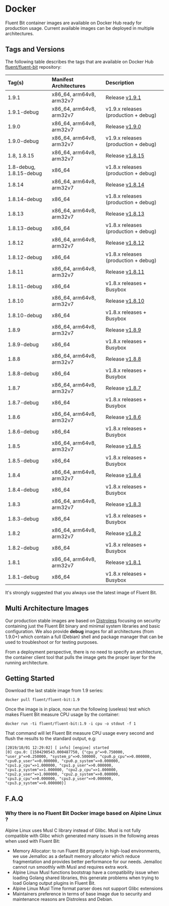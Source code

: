 # Docker

Fluent Bit container images are available on Docker Hub ready for production usage. Current available images can be deployed in multiple architectures.

## Tags and Versions

The following table describes the tags that are available on Docker Hub [fluent/fluent-bit](https://hub.docker.com/r/fluent/fluent-bit/) repository:

| Tag\(s\) | Manifest Architectures | Description |
| :--- | :--- | :--- |
| 1.9.1 | x86\_64, arm64v8, arm32v7 | Release [v1.9.1](https://fluentbit.io/announcements/v1.9.1/) |
| 1.9.1-debug | x86\_64, arm64v8, arm32v7 | v1.9.x releases (production + debug) |
| 1.9.0 | x86\_64, arm64v8, arm32v7 | Release [v1.9.0](https://fluentbit.io/announcements/v1.9.0/) |
| 1.9.0-debug | x86\_64, arm64v8, arm32v7 | v1.9.x releases (production + debug) |
| 1.8, 1.8.15 | x86\_64, arm64v8, arm32v7 | Release [v1.8.15](https://fluentbit.io/announcements/v1.8.15/) |
| 1.8-debug, 1.8.15-debug | x86\_64 | v1.8.x releases (production + debug) |
| 1.8.14 | x86\_64, arm64v8, arm32v7 | Release [v1.8.14](https://fluentbit.io/announcements/v1.8.14/) |
| 1.8.14-debug | x86\_64 | v1.8.x releases (production + debug) |
| 1.8.13 | x86\_64, arm64v8, arm32v7 | Release [v1.8.13](https://fluentbit.io/announcements/v1.8.13/) |
| 1.8.13-debug | x86\_64 | v1.8.x releases (production + debug) |
| 1.8.12 | x86\_64, arm64v8, arm32v7 | Release [v1.8.12](https://fluentbit.io/announcements/v1.8.12/) |
| 1.8.12-debug | x86\_64 | v1.8.x releases (production + debug) |
| 1.8.11 | x86\_64, arm64v8, arm32v7 | Release [v1.8.11](https://fluentbit.io/announcements/v1.8.11/) |
| 1.8.11-debug | x86\_64 | v1.8.x releases + Busybox |
| 1.8.10 | x86\_64, arm64v8, arm32v7 | Release [v1.8.10](https://fluentbit.io/announcements/v1.8.10/) |
| 1.8.10-debug | x86\_64 | v1.8.x releases + Busybox |
| 1.8.9 | x86\_64, arm64v8, arm32v7 | Release [v1.8.9](https://fluentbit.io/announcements/v1.8.9/) |
| 1.8.9-debug | x86\_64 | v1.8.x releases + Busybox |
| 1.8.8 | x86\_64, arm64v8, arm32v7 | Release [v1.8.8](https://fluentbit.io/announcements/v1.8.8/) |
| 1.8.8-debug | x86\_64 | v1.8.x releases + Busybox |
| 1.8.7 | x86\_64, arm64v8, arm32v7 | Release [v1.8.7](https://fluentbit.io/announcements/v1.8.7/) |
| 1.8.7-debug | x86\_64 | v1.8.x releases + Busybox |
| 1.8.6 | x86\_64, arm64v8, arm32v7 | Release [v1.8.6](https://fluentbit.io/announcements/v1.8.6/) |
| 1.8.6-debug | x86\_64 | v1.8.x releases + Busybox |
| 1.8.5 | x86\_64, arm64v8, arm32v7 | Release [v1.8.5](https://fluentbit.io/announcements/v1.8.5/) |
| 1.8.5-debug | x86\_64 | v1.8.x releases + Busybox |
| 1.8.4 | x86\_64, arm64v8, arm32v7 | Release [v1.8.4](https://fluentbit.io/announcements/v1.8.4/) |
| 1.8.4-debug | x86\_64 | v1.8.x releases + Busybox |
| 1.8.3 | x86\_64, arm64v8, arm32v7 | Release [v1.8.3](https://fluentbit.io/announcements/v1.8.3/) |
| 1.8.3-debug | x86\_64 | v1.8.x releases + Busybox |
| 1.8.2 | x86\_64, arm64v8, arm32v7 | Release [v1.8.2](https://fluentbit.io/announcements/v1.8.2/) |
| 1.8.2-debug | x86\_64 | v1.8.x releases + Busybox |
| 1.8.1 | x86\_64, arm64v8, arm32v7 | Release [v1.8.1](https://fluentbit.io/announcements/v1.8.1/) |
| 1.8.1-debug | x86\_64 | v1.8.x releases + Busybox |

It's strongly suggested that you always use the latest image of Fluent Bit.

## Multi Architecture Images

Our production stable images are based on [Distroless](https://github.com/GoogleContainerTools/distroless) focusing on security containing just the Fluent Bit binary and minimal system libraries and basic configuration.
We also provide **debug** images for all architectures (from 1.9.0+) which contain a full (Debian) shell and package manager that can be used to troubleshoot or for testing purposes.

From a deployment perspective, there is no need to specify an architecture, the container client tool that pulls the image gets the proper layer for the running architecture.

## Getting Started

Download the last stable image from 1.9 series:

```text
docker pull fluent/fluent-bit:1.9
```

Once the image is in place, now run the following \(useless\) test which makes Fluent Bit measure CPU usage by the container:

```text
docker run -ti fluent/fluent-bit:1.9 -i cpu -o stdout -f 1
```

That command will let Fluent Bit measure CPU usage every second and flush the results to the standard output, e.g:

```text
[2019/10/01 12:29:02] [ info] [engine] started
[0] cpu.0: [1504290543.000487750, {"cpu_p"=>0.750000, "user_p"=>0.250000, "system_p"=>0.500000, "cpu0.p_cpu"=>0.000000, "cpu0.p_user"=>0.000000, "cpu0.p_system"=>0.000000, "cpu1.p_cpu"=>1.000000, "cpu1.p_user"=>0.000000, "cpu1.p_system"=>1.000000, "cpu2.p_cpu"=>1.000000, "cpu2.p_user"=>1.000000, "cpu2.p_system"=>0.000000, "cpu3.p_cpu"=>0.000000, "cpu3.p_user"=>0.000000, "cpu3.p_system"=>0.000000}]
```

## F.A.Q

### Why there is no Fluent Bit Docker image based on Alpine Linux ?

Alpine Linux uses Musl C library instead of Glibc. Musl is not fully compatible with Glibc which generated many issues in the following areas when used with Fluent Bit:

* Memory Allocator: to run Fluent Bit properly in high-load environments, we use Jemalloc as a default memory allocator which reduce fragmentation and provides better performance for our needs. Jemalloc cannot run smoothly with Musl and requires extra work.
* Alpine Linux Musl functions bootstrap have a compatibility issue when loading Golang shared libraries, this generate problems when trying to load Golang output plugins in Fluent Bit.
* Alpine Linux Musl Time format parser does not support Glibc extensions
* Maintainers preference in terms of base image due to security and maintenance reasons are Distroless and Debian.
